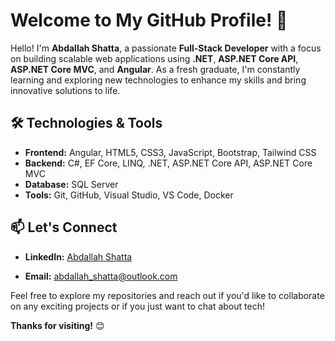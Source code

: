 # Welcome to My GitHub Profile! 👋

Hello! I'm **Abdallah Shatta**, a passionate **Full-Stack Developer** with a focus on building scalable web applications using **.NET**, **ASP.NET Core API**, **ASP.NET Core MVC**, and **Angular**. As a fresh graduate, I'm constantly learning and exploring new technologies to enhance my skills and bring innovative solutions to life.

## 🛠️ Technologies & Tools

- **Frontend:** Angular, HTML5, CSS3, JavaScript, Bootstrap, Tailwind CSS
- **Backend:** C#, EF Core, LINQ, .NET, ASP.NET Core API, ASP.NET Core MVC 
- **Database:** SQL Server
- **Tools:** Git, GitHub, Visual Studio, VS Code, Docker

<!--## 🌱 What I'm Currently Working On

- **E-commerce Application:** Building a responsive product grid layout using Angular and Tailwind CSS.
- **Udemy Web Application Simulation:** Developing a database ERD and configuring EF Core entities for a project simulating the Udemy platform.

## 🚀 Projects

- **[Project 1](#):** Brief description of the project.
- **[Project 2](#):** Brief description of the project.
-->
## 📫 Let's Connect

- **LinkedIn:** [Abdallah Shatta](https://www.linkedin.com/in/abdallah-shatta55/)
<!--- **Upwork:** [Your Upwork Profile](#)-->
- **Email:** [abdallah_shatta@outlook.com](mailto:abdallah_shatta@outlook.com)

Feel free to explore my repositories and reach out if you'd like to collaborate on any exciting projects or if you just want to chat about tech!

**Thanks for visiting!** 😊

